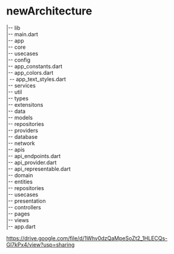 # newArchitecture

|-- lib<br />
|-- main.dart<br />
    |-- app<br />
        |-- core<br />
            |-- usecases<br />
        |-- config<br />
            |-- app_constants.dart<br />
            |-- app_colors.dart<br /> 
        |   -- app_text_styles.dart<br />
        |-- services<br />
        |-- util<br />
        |-- types<br />
        |-- extensitons<br />
    |-- data<br />
        |-- models<br />
        |-- repositories<br />
        |-- providers<br />
            |-- database<br />
            |-- network<br />
                |-- apis<br />
                |-- api_endpoints.dart<br />
                |-- api_provider.dart<br />
                |-- api_representable.dart<br />
    |-- domain<br />
        |-- entities<br />
        |-- repositories<br />
        |-- usecases<br />
    |-- presentation<br />
        |-- controllers<br />
        |-- pages<br />
        |-- views<br />
        |-- app.dart<br />
        
        
        
https://drive.google.com/file/d/1Whv0dzQaMpeSoZt2_1HLECQs-Gl7kPx4/view?usp=sharing
